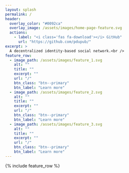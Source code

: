```yaml
---
layout: splash
permalink: /
header:
  overlay_color: "#0092ca"
  overlay_image: /assets/images/home-page-feature.svg
  actions:
    - label: "<i class='fas fa-download'></i> GitHub"
      url: "https://github.com/pdupub/"
excerpt: >
  A decentralized identity-based social network.<br />
feature_row:
  - image_path: /assets/images/feature_1.svg
    alt: ""
    title: ""
    excerpt: ""
    url: "/"
    btn_class: "btn--primary"
    btn_label: "Learn more"
  - image_path: /assets/images/feature_2.svg
    alt: ""
    title: ""
    excerpt: ""
    url: "/"
    btn_class: "btn--primary"
    btn_label: "Learn more"
  - image_path: /assets/images/feature_3.svg
    alt: ""
    title: ""
    excerpt: ""
    url: "/"
    btn_class: "btn--primary"
    btn_label: "Learn more"      
---
```


{% include feature_row %}
